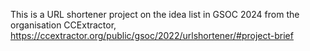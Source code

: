 This is a URL shortener project on the idea list in GSOC 2024 from the organisation CCExtractor, https://ccextractor.org/public/gsoc/2022/urlshortener/#project-brief
